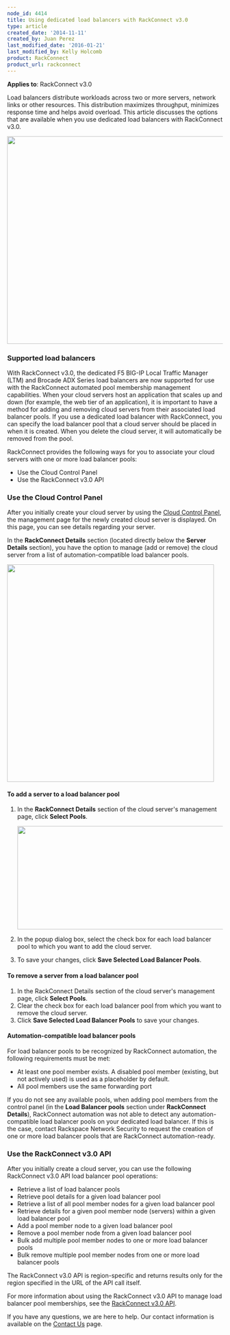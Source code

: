 ```yaml
---
node_id: 4414
title: Using dedicated load balancers with RackConnect v3.0
type: article
created_date: '2014-11-11'
created_by: Juan Perez
last_modified_date: '2016-01-21'
last_modified_by: Kelly Holcomb
product: RackConnect
product_url: rackconnect
---
```


**Applies to**: RackConnect v3.0

Load balancers distribute workloads across two or more servers, network
links or other resources. This distribution maximizes throughput,
minimizes response time and helps avoid overload. This article discusses
the options that are available when you use dedicated load balancers
with RackConnect v3.0.

<img src="https://8026b2e3760e2433679c-fffceaebb8c6ee053c935e8915a3fbe7.ssl.cf2.rackcdn.com/field/image/Fig1-Ded.-LB-and-RCv3-Figure-Traffic-Flow-PNG-.5xhalf-border.png" width="599" height="484" />

### Supported load balancers

With RackConnect v3.0, the dedicated F5 BIG-IP Local Traffic Manager
(LTM) and Brocade ADX Series load balancers are now supported for use
with the RackConnect automated pool membership management capabilities.
When your cloud servers host an application that scales up and down (for
example, the web tier of an application), it is important to have a
method for adding and removing cloud servers from their associated load
balancer pools. If you use a dedicated load balancer with RackConnect,
you can specify the load balancer pool that a cloud server should be
placed in when it is created. When you delete the cloud server, it will
automatically be removed from the pool.

RackConnect provides the following ways for you to associate your cloud
servers with one or more load balancer pools:

-   Use the Cloud Control Panel
-   Use the RackConnect v3.0 API

### Use the Cloud Control Panel

After you initially create your cloud server by using the [Cloud Control
Panel](https://mycloud.rackspace.com/), the management page for the
newly created cloud server is displayed. On this page, you can see
details regarding your server.

In the **RackConnect Details** section (located directly below the **Server
Details** section), you have the option to manage (add or remove) the
cloud server from a list of automation-compatible load balancer pools.

<img src="https://8026b2e3760e2433679c-fffceaebb8c6ee053c935e8915a3fbe7.ssl.cf2.rackcdn.com/field/image/Fig2_REACH_RC_Detail_PNG_B.png" width="483" height="507" />

#### To add a server to a load balancer pool

1.  In the **RackConnect Details** section of the cloud server's management page, click **Select Pools**.

    <img src="https://8026b2e3760e2433679c-fffceaebb8c6ee053c935e8915a3fbe7.ssl.cf2.rackcdn.com/field/image/Fig3_REACH_LB_Pool_Modal_PNG_smaller-border.png" width="500" height="241" />

2.  In the popup dialog box, select the check box for each load balancer pool to which you want to add the cloud server.
3.  To save your changes, click **Save Selected Load Balancer Pools**.

#### To remove a server from a  load balancer pool

1.  In the RackConnect Details section of the cloud server's management page, click **Select Pools**.
2.  Clear the check box for each load balancer pool from which you want to remove the cloud server.
3.  Click **Save Selected Load Balancer Pools** to save your changes.

#### Automation-compatible load balancer pools

For load balancer pools to be recognized by RackConnect automation, the
following requirements must be met:

-   At least one pool member exists. A disabled pool member (existing,
    but not actively used) is used as a placeholder by default.
-   All pool members use the same forwarding port

If you do not see any available pools, when adding pool members from the
control panel (in the **Load Balancer pools** section under
 **RackConnect Details**), RackConnect automation was not able to detect
any automation-compatible load balancer pools on your dedicated load
balancer. If this is the case, contact Rackspace Network Security to
request the creation of one or more load balancer pools that are
RackConnect automation-ready.

### Use the RackConnect v3.0 API

After you initially create a cloud server, you can use the following
RackConnect v3.0 API load balancer pool operations:

-   Retrieve a list of load balancer pools
-   Retrieve pool details for a given load balancer pool
-   Retrieve a list of all pool member nodes for a given load balancer
    pool
-   Retrieve details for a given pool member node (servers) within a
    given load balancer pool
-   Add a pool member node to a given load balancer pool
-   Remove a pool member node from a given load balancer pool
-   Bulk add multiple pool member nodes to one or more load balancer
    pools
-   Bulk remove multiple pool member nodes from one or more load
    balancer pools

The RackConnect v3.0 API is region-specific and returns results only for
the region specified in the URL of the API call itself.

For more information about using the RackConnect v3.0 API to manage load
balancer pool memberships, see the [RackConnect v3.0
API](http://docs.rcv3.apiary.io/#loadbalancerpools).

If you have any questions, we are here to help. Our contact information
is available on the [Contact Us](/how-to/support) page.
